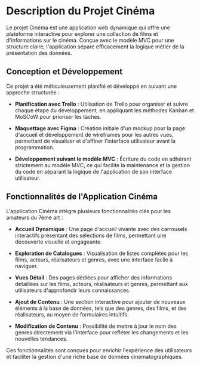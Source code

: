 # Description du Projet Cinéma

Le projet Cinéma est une application web dynamique qui offre une plateforme interactive pour explorer une collection de films et d'informations sur le cinéma. Conçue avec le modèle MVC pour une structure claire, l'application sépare efficacement la logique métier de la présentation des données.

## Conception et Développement
Ce projet a été méticuleusement planifié et développé en suivant une approche structurée :

- **Planification avec Trello** : Utilisation de Trello pour organiser et suivre chaque étape du développement, en appliquant les méthodes Kanban et MoSCoW pour prioriser les tâches.

- **Maquettage avec Figma** : Création initiale d'un mockup pour la page d'accueil et développement de wireframes pour les autres vues, permettant de visualiser et d'affiner l'interface utilisateur avant la programmation.

- **Développement suivant le modèle MVC** : Écriture du code en adhérant strictement au modèle MVC, ce qui facilite la maintenance et la gestion du code en séparant la logique de l'application de son interface utilisateur.


## Fonctionnalités de l'Application Cinéma

L'application Cinéma intègre plusieurs fonctionnalités clés pour les amateurs du 7ème art :

- **Accueil Dynamique** : Une page d'accueil vivante avec des carrousels interactifs présentant des sélections de films, permettant une découverte visuelle et engageante.

- **Exploration de Catalogues** : Visualisation de listes complètes pour les films, acteurs, réalisateurs et genres, avec une interface facile à naviguer.

- **Vues Détail** : Des pages dédiées pour afficher des informations détaillées sur les films, acteurs, réalisateurs et genres, permettant aux utilisateurs d'approfondir leurs connaissances.

- **Ajout de Contenu** : Une section interactive pour ajouter de nouveaux éléments à la base de données, tels que des genres, des films, et des réalisateurs, au moyen de formulaires intuitifs.

- **Modification de Contenu** : Possibilité de mettre à jour le nom des genres directement via l'interface pour refléter les changements et les nouvelles tendances.

Ces fonctionnalités sont conçues pour enrichir l'expérience des utilisateurs et faciliter la gestion d'une riche base de données cinématographiques.

